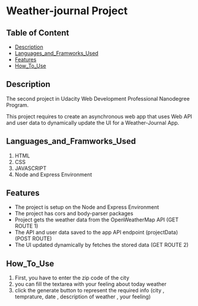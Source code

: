# Weather-journal Project

## Table of Content
- [Description](#Description)
- [Languages_and_Framworks_Used](#Languages_and_Framworks_Used)
- [Features](#Features)
- [How_To_Use](#How_To_Use)

## Description
The second project in Udacity Web Development Professional Nanodegree Program.

This project requires to create an asynchronous web app that uses Web API and user data to dynamically update the UI for a Weather-Journal App.

## Languages_and_Framworks_Used 
1. HTML
2. CSS
3. JAVASCRIPT
4. Node and Express Environment

## Features
- The project is setup on the Node and Express Environment
- The project has cors and body-parser packages 
- Project gets the weather data from the OpenWeatherMap API (GET ROUTE 1)
- The API and user data saved to the app API endpoint (projectData) (POST ROUTE)
- The UI updated dynamically by fetches the stored data (GET ROUTE 2)

## How_To_Use
1. First, you have to enter the zip code of the city
2. you can fill the textarea with your feeling about today weather  
3. click the generate button to represent the required info (city , temprature, date , description of weather , your feeling)   
 
